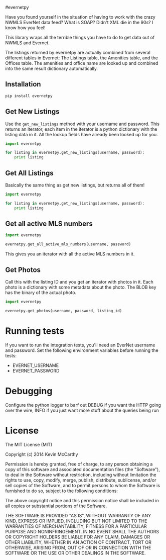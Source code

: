 #evernetpy

Have you found yourself in the situation of having to work with the crazy NWMLS EverNet data feed?  What is SOAP?  Didn't XML die in the 90s?  I know how you feel!

This library wraps all the terrible things you have to do to get data out of NWMLS and Evernet.

The listings returned by evernetpy are actually combined from several different tables in Evernet: The Listings table, the Amenities table, and the Offices table.  The amenities and office name are looked up and combined into the same result dictionary automatically.

## Installation

```bash
pip install evernetpy
```

## Get New Listings

Use the `get_new_listings` method with your username and password.  This returns an iterator, each item in the iterator is a python dictionary with the listing data in it.  All the lookup fields have already been looked up for you.

```python
import evernetpy

for listing in evernetpy.get_new_listings(username, password):
    print listing
```

## Get All Listings

Basically the same thing as get new listings, but returns all of them!

```python
import evernetpy

for listing in evernetpy.get_new_listings(username, password):
    print listing
```

## Get all active MLS numbers

```python
import evernetpy

evernetpy.get_all_active_mls_numbers(username, password)
```

This gives you an iterator with all the active MLS numbers in it.

## Get Photos

Call this with the listing ID and you get an iterator with photos in it.  Each photo is a dictionary with some metadata about the photo.  The BLOB key has the binary of the actual photo.

```python
import evernetpy

evernetpy.get_photos(username, password, listing_id)
```

# Running tests
If you want to run the integration tests, you'll need an EverNet username and password.  Set the following environment variables before running the tests:

 * EVERNET_USERNAME
 * EVERNET_PASSWORD

# Debugging
Configure the python logger to barf out DEBUG if you want the HTTP going over the wire, INFO if you just want more stuff about the queries being run

# License

The MIT License (MIT)

Copyright (c) 2014 Kevin McCarthy

Permission is hereby granted, free of charge, to any person obtaining a copy of this software and associated documentation files (the "Software"), to deal in the Software without restriction, including without limitation the rights to use, copy, modify, merge, publish, distribute, sublicense, and/or sell copies of the Software, and to permit persons to whom the Software is furnished to do so, subject to the following conditions:

The above copyright notice and this permission notice shall be included in all copies or substantial portions of the Software.

THE SOFTWARE IS PROVIDED "AS IS", WITHOUT WARRANTY OF ANY KIND, EXPRESS OR IMPLIED, INCLUDING BUT NOT LIMITED TO THE WARRANTIES OF MERCHANTABILITY, FITNESS FOR A PARTICULAR PURPOSE AND NONINFRINGEMENT. IN NO EVENT SHALL THE AUTHORS OR COPYRIGHT HOLDERS BE LIABLE FOR ANY CLAIM, DAMAGES OR OTHER LIABILITY, WHETHER IN AN ACTION OF CONTRACT, TORT OR OTHERWISE, ARISING FROM, OUT OF OR IN CONNECTION WITH THE SOFTWARE OR THE USE OR OTHER DEALINGS IN THE SOFTWARE.
